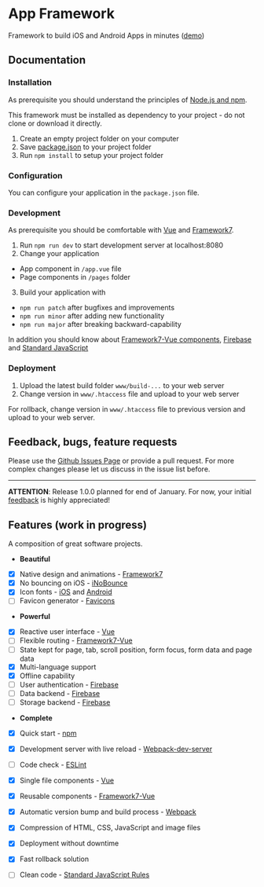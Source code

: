 # App Framework
Framework to build iOS and Android Apps in minutes ([demo](http://app-framework.scriptpilot.de/))

## Documentation

### Installation

As prerequisite you should understand the principles of [Node.js and npm](https://docs.npmjs.com/getting-started/what-is-npm).

This framework must be installed as dependency to your project - do not clone or download it directly.

1. Create an empty project folder on your computer
2. Save [package.json](https://raw.githubusercontent.com/scriptPilot/app-framework/master/hello-world-app/package.json) to your project folder
3. Run `npm install` to setup your project folder

### Configuration

You can configure your application in the `package.json` file.

### Development

As prerequisite you should be comfortable with [Vue](https://vuejs.org/v2/guide/) and  [Framework7](http://framework7.io/docs/).

1. Run `npm run dev` to start development server at localhost:8080
2. Change your application
 - App component in `/app.vue` file
 - Page components in `/pages` folder
3. Build your application with
 - `npm run patch` after bugfixes and improvements
 - `npm run minor` after adding new functionality
 - `npm run major` after breaking backward-capability

In addition you should know about [Framework7-Vue components](https://github.com/nolimits4web/Framework7-Vue), [Firebase](https://firebase.google.com/docs/web/setup) and [Standard JavaScript](http://standardjs.com/rules.html)
 
### Deployment

1. Upload the latest build folder `www/build-...` to your web server
2. Change version in `www/.htaccess` file and upload to your web server

For rollback, change version in `www/.htaccess` file to previous version and upload to your web server.

## Feedback, bugs, feature requests
Please use the [Github Issues Page](https://github.com/scriptPilot/app-framework/issues) or provide a pull request. For more complex changes please let us discuss in the issue list before.

---



**ATTENTION**: Release 1.0.0 planned for end of January. For now, your initial [feedback](https://github.com/scriptPilot/app-framework/issues/1) is highly appreciated!

## Features (work in progress)
A composition of great software projects.
- **Beautiful**
 - [x] Native design and animations - [Framework7](http://framework7.io/)
 - [x] No bouncing on iOS - [iNoBounce](https://github.com/lazd/iNoBounce)
 - [x] Icon fonts - [iOS](https://github.com/nolimits4web/Framework7-Icons) and [Android](https://material.io/icons/)
 - [ ] Favicon generator - [Favicons](https://github.com/haydenbleasel/favicons)
- **Powerful**
 - [x] Reactive user interface - [Vue](https://vuejs.org/)
 - [ ] Flexible routing - [Framework7-Vue](https://github.com/nolimits4web/Framework7-Vue)
 - [ ] State kept for page, tab, scroll position, form focus, form data and page data
 - [x] Multi-language support
 - [x] Offline capability
 - [ ] User authentication - [Firebase](https://firebase.google.com/)
 - [ ] Data backend - [Firebase](https://firebase.google.com/)
 - [ ] Storage backend - [Firebase](https://firebase.google.com/)
- **Complete**
 - [x] Quick start - [npm](https://www.npmjs.com)
 - [x] Development server with live reload - [Webpack-dev-server](https://github.com/webpack/webpack-dev-server)
 - [ ] Code check - [ESLint](http://eslint.org/)
 - [x] Single file components - [Vue](https://vuejs.org/v2/guide/single-file-components.html)
 - [x] Reusable components - [Framework7-Vue](https://github.com/nolimits4web/Framework7-Vue)
 - [x] Automatic version bump and build process - [Webpack](https://webpack.github.io/)
 - [x] Compression of HTML, CSS, JavaScript and image files
 - [x] Deployment without downtime
 - [x] Fast rollback solution
 - [ ] Clean code - [Standard JavaScript Rules](http://standardjs.com/)

